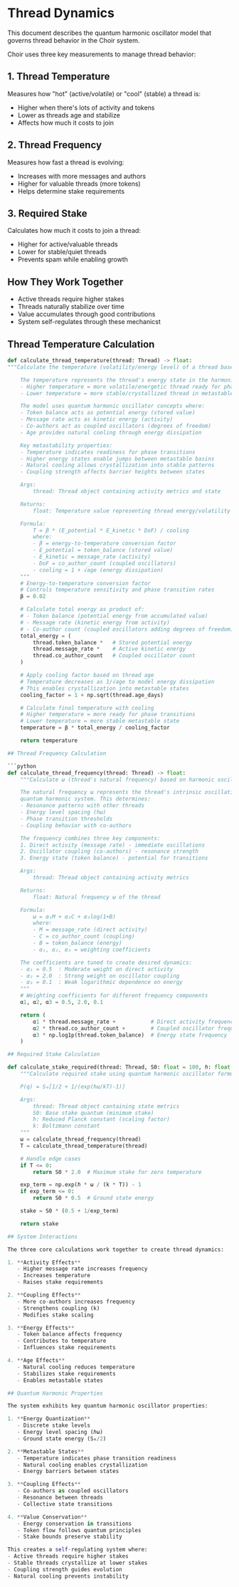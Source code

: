 # Thread Dynamics

This document describes the quantum harmonic oscillator model that governs thread behavior in the Choir system.

Choir uses three key measurements to manage thread behavior:

## 1. Thread Temperature
Measures how "hot" (active/volatile) or "cool" (stable) a thread is:
- Higher when there's lots of activity and tokens
- Lower as threads age and stabilize
- Affects how much it costs to join

## 2. Thread Frequency
Measures how fast a thread is evolving:
- Increases with more messages and authors
- Higher for valuable threads (more tokens)
- Helps determine stake requirements

## 3. Required Stake
Calculates how much it costs to join a thread:
- Higher for active/valuable threads
- Lower for stable/quiet threads
- Prevents spam while enabling growth

## How They Work Together
- Active threads require higher stakes
- Threads naturally stabilize over time
- Value accumulates through good contributions
- System self-regulates through these mechanicst

## Thread Temperature Calculation

```python
def calculate_thread_temperature(thread: Thread) -> float:
"""Calculate the temperature (volatility/energy level) of a thread based on harmonic oscillator principles.

    The temperature represents the thread's energy state in the harmonic bonding curve system:
    - Higher temperature = more volatile/energetic thread ready for phase transitions
    - Lower temperature = more stable/crystallized thread in metastable state

    The model uses quantum harmonic oscillator concepts where:
    - Token balance acts as potential energy (stored value)
    - Message rate acts as kinetic energy (activity)
    - Co-authors act as coupled oscillators (degrees of freedom)
    - Age provides natural cooling through energy dissipation

    Key metastability properties:
    - Temperature indicates readiness for phase transitions
    - Higher energy states enable jumps between metastable basins
    - Natural cooling allows crystallization into stable patterns
    - Coupling strength affects barrier heights between states

    Args:
        thread: Thread object containing activity metrics and state

    Returns:
        float: Temperature value representing thread energy/volatility

    Formula:
        T = β * (E_potential * E_kinetic * DoF) / cooling
        where:
        - β = energy-to-temperature conversion factor
        - E_potential = token_balance (stored value)
        - E_kinetic = message_rate (activity)
        - DoF = co_author_count (coupled oscillators)
        - cooling = 1 + √age (energy dissipation)
    """
    # Energy-to-temperature conversion factor
    # Controls temperature sensitivity and phase transition rates
    β = 0.02

    # Calculate total energy as product of:
    # - Token balance (potential energy from accumulated value)
    # - Message rate (kinetic energy from activity)
    # - Co-author count (coupled oscillators adding degrees of freedom)
    total_energy = (
        thread.token_balance *   # Stored potential energy
        thread.message_rate *    # Active kinetic energy
        thread.co_author_count   # Coupled oscillator count
    )

    # Apply cooling factor based on thread age
    # Temperature decreases as 1/√age to model energy dissipation
    # This enables crystallization into metastable states
    cooling_factor = 1 + np.sqrt(thread.age_days)

    # Calculate final temperature with cooling
    # Higher temperature = more ready for phase transitions
    # Lower temperature = more stable metastable state
    temperature = β * total_energy / cooling_factor

    return temperature

## Thread Frequency Calculation

```python
def calculate_thread_frequency(thread: Thread) -> float:
    """Calculate ω (thread's natural frequency) based on harmonic oscillator principles.

    The natural frequency ω represents the thread's intrinsic oscillation rate in the
    quantum harmonic system. This determines:
    - Resonance patterns with other threads
    - Energy level spacing (ℏω)
    - Phase transition thresholds
    - Coupling behavior with co-authors

    The frequency combines three key components:
    1. Direct activity (message rate) - immediate oscillations
    2. Oscillator coupling (co-authors) - resonance strength
    3. Energy state (token balance) - potential for transitions

    Args:
        thread: Thread object containing activity metrics

    Returns:
        float: Natural frequency ω of the thread

    Formula:
        ω = α₁M + α₂C + α₃log(1+B)
        where:
        - M = message_rate (direct activity)
        - C = co_author_count (coupling)
        - B = token_balance (energy)
        - α₁, α₂, α₃ = weighting coefficients

    The coefficients are tuned to create desired dynamics:
    - α₁ = 0.5  : Moderate weight on direct activity
    - α₂ = 2.0  : Strong weight on oscillator coupling
    - α₃ = 0.1  : Weak logarithmic dependence on energy
    """
    # Weighting coefficients for different frequency components
    α1, α2, α3 = 0.5, 2.0, 0.1

    return (
        α1 * thread.message_rate +           # Direct activity frequency
        α2 * thread.co_author_count +        # Coupled oscillator frequency
        α3 * np.log1p(thread.token_balance)  # Energy state frequency
    )

## Required Stake Calculation

def calculate_stake_required(thread: Thread, S0: float = 100, ℏ: float = 1.0, k: float = 1.0) -> float:
    """Calculate required stake using quantum harmonic oscillator formula.

    P(q) = S₀[1/2 + 1/(exp(ℏω/kT)-1)]

    Args:
        thread: Thread object containing state metrics
        S0: Base stake quantum (minimum stake)
        ℏ: Reduced Planck constant (scaling factor)
        k: Boltzmann constant
    """
    ω = calculate_thread_frequency(thread)
    T = calculate_thread_temperature(thread)

    # Handle edge cases
    if T <= 0:
        return S0 * 2.0  # Maximum stake for zero temperature

    exp_term = np.exp(ℏ * ω / (k * T)) - 1
    if exp_term <= 0:
        return S0 * 0.5  # Ground state energy

    stake = S0 * (0.5 + 1/exp_term)

    return stake

## System Interactions

The three core calculations work together to create thread dynamics:

1. **Activity Effects**
   - Higher message rate increases frequency
   - Increases temperature
   - Raises stake requirements

2. **Coupling Effects**
   - More co-authors increases frequency
   - Strengthens coupling (k)
   - Modifies stake scaling

3. **Energy Effects**
   - Token balance affects frequency
   - Contributes to temperature
   - Influences stake requirements

4. **Age Effects**
   - Natural cooling reduces temperature
   - Stabilizes stake requirements
   - Enables metastable states

## Quantum Harmonic Properties

The system exhibits key quantum harmonic oscillator properties:

1. **Energy Quantization**
   - Discrete stake levels
   - Energy level spacing (ℏω)
   - Ground state energy (S₀/2)

2. **Metastable States**
   - Temperature indicates phase transition readiness
   - Natural cooling enables crystallization
   - Energy barriers between states

3. **Coupling Effects**
   - Co-authors as coupled oscillators
   - Resonance between threads
   - Collective state transitions

4. **Value Conservation**
   - Energy conservation in transitions
   - Token flow follows quantum principles
   - Stake bounds preserve stability

This creates a self-regulating system where:
- Active threads require higher stakes
- Stable threads crystallize at lower stakes
- Coupling strength guides evolution
- Natural cooling prevents instability
